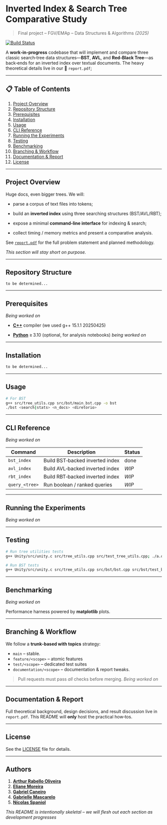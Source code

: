 # Inverted Index & Search Tree Comparative Study

> Final project – FGV/EMAp – Data Structures & Algorithms *(2025)*

[![Build Status](https://img.shields.io/badge/status-WIP-lightgrey)](#)

A **work‑in‑progress** codebase that will implement and compare three classic search‑tree data structures—**BST**, **AVL**, and **Red‑Black Tree**—as back‑ends for an inverted index over textual documents.  The heavy theoretical details live in our 💼 `report.pdf`; 

---

## 📋 Table of Contents

1. [Project Overview](#project-overview)
2. [Repository Structure](#repository-structure)
3. [Prerequisites](#prerequisites)
4. [Installation](#installation)
5. [Usage](#usage)
6. [CLI Reference](#cli-reference)
7. [Running the Experiments](#running-the-experiments)
8. [Testing](#testing)
9. [Benchmarking](#benchmarking)
10. [Branching & Workflow](#branching--workflow)
11. [Documentation & Report](#documentation--report)
12. [License](#license)

---

## Project Overview

Huge docs, even bigger trees.  We will:

* parse a corpus of text files into tokens;

* build an **inverted index** using three searching structures (BST/AVL/RBT);

* expose a minimal **command‑line interface** for indexing & search;

* collect timing / memory metrics and present a comparative analysis.

See [`report.pdf`](./report.pdf) for the full problem statement and planned methodology.

*This section will stay short on purpose.*

---

## Repository Structure

```
to be determined...
```

---

## Prerequisites

*Being worked on*

* **[C++](https://cpp-lang.net/)** compiler (we used g++ 15.1.1 20250425)

* **[Python](https://www.python.org/)** ≥ 3.10 (optional, for analysis notebooks)          *being worked on*

---

## Installation

```bash
to be determined...
```

---

## Usage

```bash
# For BST
g++ src/tree_utils.cpp src/bst/main_bst.cpp -o bst
./bst <search|stats> <n_docs> <diretorio>
```


---

## CLI Reference

*Being worked on*

| Command        | Description                     | Status |
| -------------- | ------------------------------- | ------ |
| `bst_index`    | Build BST‑backed inverted index | done  |
| `avl_index`    | Build AVL‑backed inverted index | *WIP*  |
| `rbt_index`    | Build RBT‑backed inverted index | *WIP*  |
| `query_<tree>` | Run boolean / ranked queries    | *WIP*  |

---

## Running the Experiments

*Being worked on*

---

## Testing

```bash
# Run tree utilities tests
g++ Unity/src/unity.c src/tree_utils.cpp src/test_tree_utils.cpp; ./a.out

# Run BST tests
g++ Unity/src/unity.c src/tree_utils.cpp src/bst/bst.cpp src/bst/test_bst.cpp; ./a.out

```

---

## Benchmarking

*Being worked on*

Performance harness powered by **matplotlib** plots.

---

## Branching & Workflow

We follow a **trunk‑based with topics** strategy:

* `main` – stable.
* `feature/<scope>` – atomic features
* `test/<scope>` – dedicated test suites
* `documentation/<scope>` – documentation & report tweaks.

> Pull requests must pass *all* checks before merging.  *Being worked on*

---

## Documentation & Report

Full theoretical background, design decisions, and result discussion live in `report.pdf`.  This README will **only** host the practical how‑tos.

---

## License

See the [LICENSE](./LICENSE) file for details.

---

## Authors

1. **[Arthur Rabello Oliveira](https://github.com/arthurabello)**
2. **[Eliane Moreira](https://github.com/ElianeMoreira)**
3. **[Gabriel Caneiro](https://github.com/gabcarn)**
4. **[Gabrielle Mascarelo](https://github.com/g4briwlle)**
5. **[Nícolas Spaniol](https://github.com/nicolasspaniol)**

*This README is intentionally skeletal – we will flesh out each section as development progresses*
